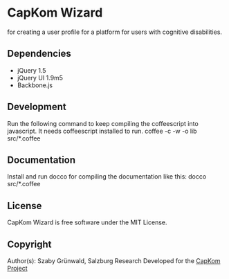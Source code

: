 # CapKom Wizard 
for creating a user profile for a platform for users with cognitive disabilities.

## Dependencies
* jQuery 1.5
* jQuery UI 1.9m5
* Backbone.js

## Development
Run the following command to keep compiling the coffeescript into javascript. It needs coffeescript installed to run.
coffee -c -w -o lib src/*.coffee

## Documentation
Install and run docco for compiling the documentation like this:
docco src/*.coffee

## License
CapKom Wizard is free software under the MIT License.

## Copyright
Author(s): Szaby Grünwald, Salzburg Research
Developed for the [CapKom Project](http://cap-kom.utilo.eu/)
